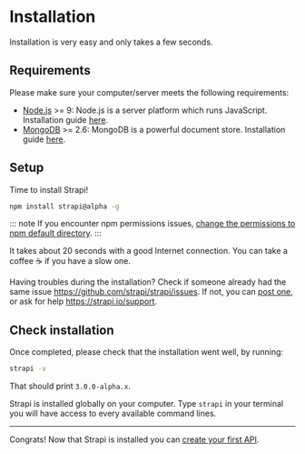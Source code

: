 # Installation

Installation is very easy and only takes a few seconds.

## Requirements

Please make sure your computer/server meets the following requirements:
 - [Node.js](https://nodejs.org) >= 9: Node.js is a server platform which runs JavaScript. Installation guide [here](https://nodejs.org/en/download/).
 - [MongoDB](https://www.mongodb.com/) >= 2.6: MongoDB is a powerful document store. Installation guide [here](https://www.mongodb.com/download-center?j#community).

## Setup

Time to install Strapi!

```bash
npm install strapi@alpha -g
```

::: note
If you encounter npm permissions issues, [change the permissions to npm default directory](https://docs.npmjs.com/getting-started/fixing-npm-permissions#option-1-change-the-permission-to-npms-default-directory).
:::

It takes about 20 seconds with a good Internet connection. You can take a coffee ☕️  if you have a slow one.

Having troubles during the installation? Check if someone already had the same issue https://github.com/strapi/strapi/issues. If not, you can [post one](https://github.com/strapi/strapi/issues/new), or ask for help https://strapi.io/support.

## Check installation

Once completed, please check that the installation went well, by running:

```bash
strapi -v
```

That should print `3.0.0-alpha.x`.

Strapi is installed globally on your computer. Type `strapi` in your terminal you will have access to every available command lines.

***

Congrats! Now that Strapi is installed you can [create your first API](quick-start.md).
